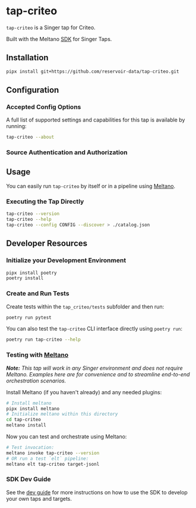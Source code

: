 # tap-criteo

`tap-criteo` is a Singer tap for Criteo.

Built with the Meltano [SDK](https://gitlab.com/meltano/sdk) for Singer Taps.

## Installation

```bash
pipx install git+https://github.com/reservoir-data/tap-criteo.git
```

## Configuration

### Accepted Config Options

A full list of supported settings and capabilities for this tap is available by running:

```bash
tap-criteo --about
```

### Source Authentication and Authorization



## Usage

You can easily run `tap-criteo` by itself or in a pipeline using [Meltano](www.meltano.com).

### Executing the Tap Directly

```bash
tap-criteo --version
tap-criteo --help
tap-criteo --config CONFIG --discover > ./catalog.json
```

## Developer Resources

### Initialize your Development Environment

```bash
pipx install poetry
poetry install
```

### Create and Run Tests

Create tests within the `tap_criteo/tests` subfolder and
  then run:

```bash
poetry run pytest
```

You can also test the `tap-criteo` CLI interface directly using `poetry run`:

```bash
poetry run tap-criteo --help
```

### Testing with [Meltano](https://www.meltano.com)

_**Note:** This tap will work in any Singer environment and does not require Meltano.
Examples here are for convenience and to streamline end-to-end orchestration scenarios._

Install Meltano (if you haven't already) and any needed plugins:

```bash
# Install meltano
pipx install meltano
# Initialize meltano within this directory
cd tap-criteo
meltano install
```

Now you can test and orchestrate using Meltano:

```bash
# Test invocation:
meltano invoke tap-criteo --version
# OR run a test `elt` pipeline:
meltano elt tap-criteo target-jsonl
```

### SDK Dev Guide

See the [dev guide](https://sdk.meltano.com/en/latest/dev_guide.html) for more instructions on how to use the SDK to
develop your own taps and targets.
